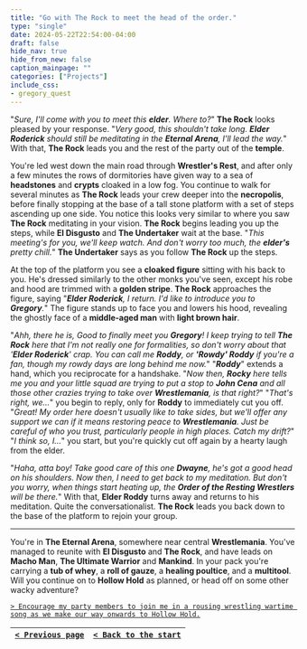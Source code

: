 ```yaml
---
title: "Go with The Rock to meet the head of the order."
type: "single"
date: 2024-05-22T22:54:00-04:00
draft: false
hide_nav: true
hide_from_new: false
caption_mainpage: ""
categories: ["Projects"]
include_css:
- gregory_quest
---
```


"*Sure, I'll come with you to meet this **elder**. Where to?*" **The Rock** looks pleased by your response. "*Very good, this shouldn't take long. **Elder Roderick** should still be meditating in the **Eternal Arena**, I'll lead the way.*" With that, **The Rock** leads you and the rest of the party out of the **temple**.

You're led west down the main road through **Wrestler's Rest**, and after only a few minutes the rows of dormitories have given way to a sea of **headstones** and **crypts** cloaked in a low fog. You continue to walk for several minutes as **The Rock** leads your crew deeper into the **necropolis**, before finally stopping at the base of a tall stone platform with a set of steps ascending up one side. You notice this looks very similar to where you saw **The Rock** meditating in your vision. **The Rock** begins leading you up the steps, while **El Disgusto** and **The Undertaker** wait at the base. "*This meeting's for you, we'll keep watch. And don't worry too much, the **elder's** pretty chill.*" **The Undertaker** says as you follow **The Rock** up the steps.

At the top of the platform you see a **cloaked figure** sitting with his back to you. He's dressed similarly to the other monks you've seen, except his robe and hood are trimmed with a **golden stripe**. **The Rock** approaches the figure, saying "***Elder Roderick**, I return. I'd like to introduce you to **Gregory**.*" The figure stands up to face you and lowers his hood, revealing the ghostly face of a **middle-aged man** with **light brown hair**.

"*Ahh, there he is, Good to finally meet you **Gregory**! I keep trying to tell **The Rock** here that I'm not really one for formalities, so don't worry about that '***Elder Roderick***' crap. You can call me **Roddy**, or **'*Rowdy*' Roddy** if you're a fan, though my rowdy days are long behind me now.*" "***Roddy***" extends a hand, which you reciprocate for a handshake. "*Now then, **Rocky** here tells me you and your little squad are trying to put a stop to **John Cena** and all those other crazies trying to take over **Wrestlemania**, is that right?*" "*That's right, we...*" you begin to reply, only for **Roddy** to immediately cut you off. "*Great! My order here doesn't usually like to take sides, but we'll offer any support we can if it means restoring peace to **Wrestlemania**. Just be careful of who you trust, particularly people in high places. Catch my drift?*" "*I think so, I...*" you start, but you're quickly cut off again by a hearty laugh from the elder. 

"*Haha, atta boy! Take good care of this one **Dwayne**, he's got a good head on his shoulders. Now then, I need to get back to my meditation. But don't you worry, when things start heating up, the **Order of the Resting Wrestlers** will be there.*" With that, **Elder Roddy** turns away and returns to his meditation. Quite the conversationalist. **The Rock** leads you back down to the base of the platform to rejoin your group.

---

You're in **The Eternal Arena**, somewhere near central **Wrestlemania**. You've managed to reunite with **El Disgusto** and **The Rock**, and have leads on **Macho Man**, **The Ultimate Warrior** and **Mankind**. In your pack you're carrying a **tub of whey**, a **roll of gauze**, a **healing poultice**, and a **multitool**. Will you continue on to **Hollow Hold** as planned, or head off on some other wacky adventure?

[``> Encourage my party members to join me in a rousing wrestling wartime song as we make our way onwards to Hollow Hold.``](../114)

|[``< Previous page``](../112)|[``< Back to the start``](../)|
|---|---|